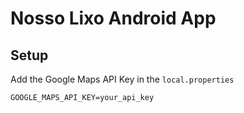 # Nosso Lixo Android App

## Setup

Add the Google Maps API Key in the `local.properties`

    GOOGLE_MAPS_API_KEY=your_api_key


